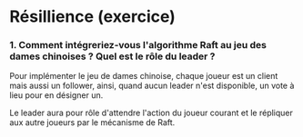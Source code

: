 # Résillience (exercice)

### 1. Comment intégreriez-vous l'algorithme Raft au jeu des dames chinoises ? Quel est le rôle du leader ?

Pour implémenter le jeu de dames chinoise, chaque joueur est un client mais aussi un follower, ainsi, quand aucun leader
n'est disponible, un vote à lieu pour en désigner un.

Le leader aura pour rôle d'attendre l'action du joueur courant et le répliquer aux autre joueurs par le mécanisme de
Raft.